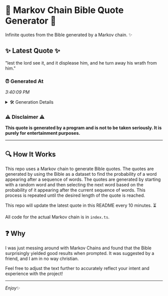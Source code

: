 # 📖 Markov Chain Bible Quote Generator 📖

Infinite quotes from the Bible generated by a Markov chain. ✨

## ✨ Latest Quote ✨
"lest the lord see it, and it displease him, and he turn away his wrath from him."

### ⏰ Generated At
*3:40:09 PM*

<details>
    <summary>🛠️ Generation Details</summary>
    <p>
        <strong>🌱 Seed:</strong> lest<br>
        <strong>🔄 Iterations:</strong> 16<br>
        <strong>📜 Context History:</strong><br>[ lest ]: the<br>[ lest, the ]: lord<br>[ lest, the, lord ]: see<br>[ lest, the, lord, see ]: it,<br>[ lest, the, lord, see, it, ]: and<br>[ lest, the, lord, see, it,, and ]: it<br>[ the, lord, see, it,, and, it ]: displease<br>[ lord, see, it,, and, it, displease ]: him,<br>[ see, it,, and, it, displease, him, ]: and<br>[ it,, and, it, displease, him,, and ]: he<br>[ and, it, displease, him,, and, he ]: turn<br>[ it, displease, him,, and, he, turn ]: away<br>[ displease, him,, and, he, turn, away ]: his<br>[ him,, and, he, turn, away, his ]: wrath<br>[ and, he, turn, away, his, wrath ]: from<br>[ he, turn, away, his, wrath, from ]: him.<br>
    </p>
</details>

### ⚠️ Disclaimer ⚠️
**This quote is generated by a program and is not to be taken seriously. It is purely for entertainment purposes.**

---

## 🔍 How It Works

This repo uses a Markov chain to generate Bible quotes. The quotes are generated by using the Bible as a dataset to find the probability of a word appearing after a sequence of words. The quotes are generated by starting with a random word and then selecting the next word based on the probability of it appearing after the current sequence of words. This process is repeated until the desired length of the quote is reached.

This repo will update the latest quote in this README every 10 minutes. ⏳

All code for the actual Markov chain is in `index.ts`.

## ❓ Why

I was just messing around with Markov Chains and found that the Bible surprisingly yielded good results when prompted. 
It was suggested by a friend, and I am in no way christian.

Feel free to adjust the text further to accurately reflect your intent and experience with the project!

---

*Enjoy*✨
